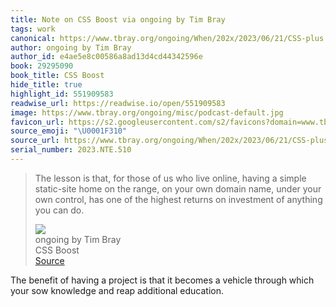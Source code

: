 ```yaml
---
title: Note on CSS Boost via ongoing by Tim Bray
tags: work
canonical: https://www.tbray.org/ongoing/When/202x/2023/06/21/CSS-plus
author: ongoing by Tim Bray
author_id: e4ae5e8c00586a8ad13d4cd44342596e
book: 29295090
book_title: CSS Boost
hide_title: true
highlight_id: 551909583
readwise_url: https://readwise.io/open/551909583
image: https://www.tbray.org/ongoing/misc/podcast-default.jpg
favicon_url: https://s2.googleusercontent.com/s2/favicons?domain=www.tbray.org
source_emoji: "\U0001F310"
source_url: https://www.tbray.org/ongoing/When/202x/2023/06/21/CSS-plus#:~:text=The%20lesson%20is,you%20can%20do.
serial_number: 2023.NTE.510
---
```

> The lesson is that, for those of us who live online, having a simple static-site home on the range, on your own domain name, under your own control, has one of the highest returns on investment of anything you can do.
> <div class="quoteback-footer"><div class="quoteback-avatar"><img class="mini-favicon" src="https://s2.googleusercontent.com/s2/favicons?domain=www.tbray.org"></div><div class="quoteback-metadata"><div class="metadata-inner"><span style="display:none">FROM:</span><div aria-label="ongoing by Tim Bray" class="quoteback-author"> ongoing by Tim Bray</div><div aria-label="CSS Boost" class="quoteback-title"> CSS Boost</div></div></div><div class="quoteback-backlink"><a target="_blank" aria-label="go to the full text of this quotation" rel="noopener" href="https://www.tbray.org/ongoing/When/202x/2023/06/21/CSS-plus#:~:text=The%20lesson%20is,you%20can%20do." class="quoteback-arrow"> Source</a></div></div>

The benefit of having a project is that it becomes a vehicle through which your sow knowledge and reap additional education. 